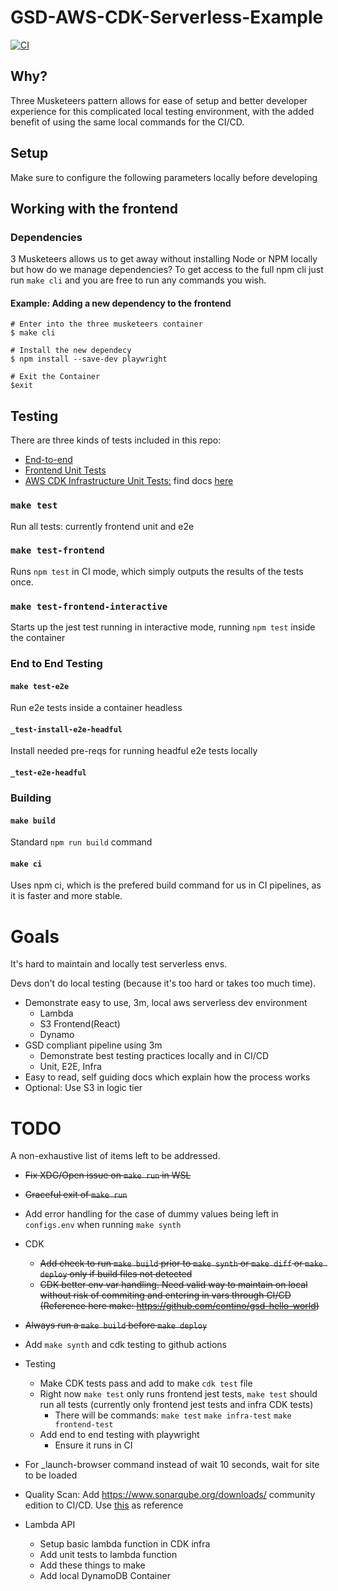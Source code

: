# GSD-AWS-CDK-Serverless-Example
[![CI](https://github.com/chrishart0/gsd-aws-cdk-serverless-example/actions/workflows/CI.yml/badge.svg)](https://github.com/chrishart0/gsd-aws-cdk-serverless-example/actions/workflows/CI.yml)

## Why?
Three Musketeers pattern allows for ease of setup and better developer experience for this complicated local testing environment, with the added benefit of using the same local commands for the CI/CD.


## Setup
Make sure to configure the following parameters locally before developing

## Working with the frontend

### Dependencies
3 Musketeers allows us to get away without installing Node or NPM locally but how do we manage dependencies? To get access to the full npm cli just run `make cli` and you are free to run any commands you wish.

#### Example: Adding a new dependency to the frontend
```
# Enter into the three musketeers container
$ make cli

# Install the new dependecy
$ npm install --save-dev playwright

# Exit the Container
$exit
```


## Testing
There are three kinds of tests included in this repo:
* [End-to-end](infrastructure/test/infrastructure.test.ts)
* [Frontend Unit Tests](frontend/src/App.test.js)
* [AWS CDK Infrastructure Unit Tests:](infrastructure/test/infrastructure.test.ts) find docs [here](https://docs.aws.amazon.com/cdk/v2/guide/testing.html)

### `make test`
Run all tests: currently frontend unit and e2e

### `make test-frontend`
Runs `npm test` in CI mode, which simply outputs the results of the tests once.

### `make test-frontend-interactive`
Starts up the jest test running in interactive mode, running `npm test` inside the container

### End to End Testing

#### `make test-e2e`
Run e2e tests inside a container headless

#### `_test-install-e2e-headful`
Install needed pre-reqs for running headful e2e tests locally

#### `_test-e2e-headful`

### Building
#### `make build`
Standard `npm run build` command

#### `make ci`
Uses npm ci, which is the prefered build command for us in CI pipelines, as it is faster and more stable. 


# Goals
It's hard to maintain and locally test serverless envs.

Devs don't do local testing (because it's too hard or takes too much time).

* Demonstrate easy to use, 3m, local aws serverless dev environment
  * Lambda
  * S3 Frontend(React)
  * Dynamo
* GSD compliant pipeline using 3m
  * Demonstrate best testing practices locally and in CI/CD
  * Unit, E2E, Infra
* Easy to read, self guiding docs which explain how the process works
* Optional: Use S3 in logic tier 


# TODO
A non-exhaustive list of items left to be addressed.

* ~~Fix XDG/Open issue on `make run` in WSL~~
* ~~Graceful exit of `make run`~~
* Add error handling for the case of dummy values being left in `configs.env` when running `make synth`
* CDK
  * ~~Add check to run `make build` prior to `make synth` or `make diff` or `make deploy` only if build files not detected~~
  * ~~CDK better env var handling. Need valid way to maintain on local without risk of commiting and entering in vars through CI/CD (Reference here make: https://github.com/contino/gsd-hello-world)~~
* ~~Always run a `make build` before `make deploy`~~
* Add `make synth` and cdk testing to github actions
* Testing
  * Make CDK tests pass and add to make `cdk test` file
  * Right now `make test` only runs frontend jest tests, `make test` should run all tests (currently only frontend jest tests and infra CDK tests)
    * There will be commands: `make test` `make infra-test` `make frontend-test`
  * Add end to end testing with playwright
    * Ensure it runs in CI
* For _launch-browser command instead of wait 10 seconds, wait for site to be loaded

* Quality Scan: Add <https://www.sonarqube.org/downloads/> community edition to CI/CD. Use [this](https://github.com/contino/gsd-hello-world/blob/main/.github/workflows/quality.yml) as reference


* Lambda API
  * Setup basic lambda function in CDK infra
  * Add unit tests to lambda function
  * Add these things to make
  * Add local DynamoDB Container
